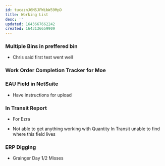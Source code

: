 ```yaml
---
id: tucaznJ6M5JFWibW59MpD
title: Working List
desc: ''
updated: 1643667662242
created: 1643136659909
---
```


### Multiple Bins in preffered bin

- Chris said first test went well


### Work Order Completion Tracker for Moe

### EAU Field in NetSuite

- Have instructions for upload

### In Transit Report

- For Ezra

- Not able to get anything working with Quantity In Transit unable to find where this field lives
    

### ERP Digging 
- Grainger Day 1/2 Misses


    



